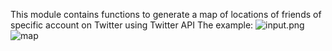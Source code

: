 This module contains functions to generate a map of locations 
of friends of specific account on Twitter using Twitter API 
The example:
![input.png]()
![map]()
